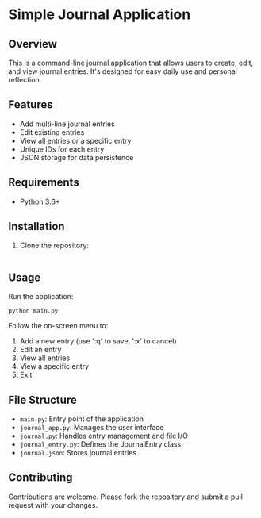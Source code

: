 # Simple Journal Application

## Overview
This is a command-line journal application that allows users to create, edit, and view journal entries. It's designed for easy daily use and personal reflection.

## Features
- Add multi-line journal entries
- Edit existing entries
- View all entries or a specific entry
- Unique IDs for each entry
- JSON storage for data persistence

## Requirements
- Python 3.6+

## Installation
1. Clone the repository:
   ```
   
   ```

## Usage
Run the application:
```
python main.py
```

Follow the on-screen menu to:
1. Add a new entry (use ':q' to save, ':x' to cancel)
2. Edit an entry
3. View all entries
4. View a specific entry
5. Exit

## File Structure
- `main.py`: Entry point of the application
- `journal_app.py`: Manages the user interface
- `journal.py`: Handles entry management and file I/O
- `journal_entry.py`: Defines the JournalEntry class
- `journal.json`: Stores journal entries

## Contributing
Contributions are welcome. Please fork the repository and submit a pull request with your changes.

